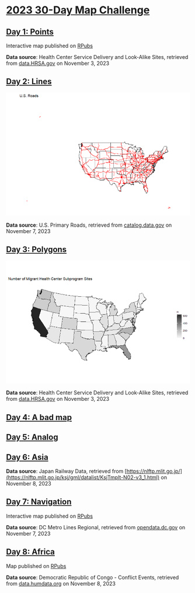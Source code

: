 # [2023 30-Day Map Challenge](https://30daymapchallenge.com/)

## [Day 1: Points](day1-points.r)

Interactive map published on [RPubs](http://rpubs.com/jspayd/day1-points-30daymapchallenge2023)

**Data source**: Health Center Service Delivery and Look-Alike Sites, retrieved from [data.HRSA.gov](https://data.hrsa.gov/data/download?hmpgtitle=hmpg-hrsa-data) on November 3, 2023


## [Day 2: Lines](day2-lines.r)

![Day 2: Lines](day2-lines.png)

**Data source**: U.S. Primary Roads, retrieved from [catalog.data.gov](https://catalog.data.gov/dataset/tiger-line-shapefile-2019-nation-u-s-primary-roads-national-shapefile) on November 7, 2023


## [Day 3: Polygons](day3-polygons.r)

![Day 3: Polygons](day3-polygons.png)

**Data source**: Health Center Service Delivery and Look-Alike Sites, retrieved from [data.HRSA.gov](https://data.hrsa.gov/data/download?hmpgtitle=hmpg-hrsa-data) on November 3, 2023


## [Day 4: A bad map]()


## [Day 5: Analog]()


## [Day 6: Asia]()

**Data source**: Japan Railway Data, retrieved from [https://nlftp.mlit.go.jp/](https://nlftp.mlit.go.jp/ksj/gml/datalist/KsjTmplt-N02-v3_1.html) on November 8, 2023


## [Day 7: Navigation](day7-navigation.r)

Interactive map published on [RPubs](http://rpubs.com/jspayd/day7-navigation-30daymapchallenge2023)

**Data source**: DC Metro Lines Regional, retrieved from [opendata.dc.gov](https://opendata.dc.gov/datasets/DCGIS::metro-lines-regional/explore) on November 7, 2023


## [Day 8: Africa](day8-africa.r)

Map published on [RPubs](http://rpubs.com/jspayd/day8-africa-30daymapchallenge2023)

**Data source**: Democratic Republic of Congo - Conflict Events, retrieved from [data.humdata.org](https://data.humdata.org/dataset/ucdp-data-for-democratic-republic-of-the-congo) on November 8, 2023